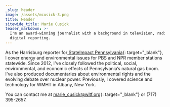 ```yaml
---
_slug: header
image: /assets/mcusick-3.png
title: Header
sitewide_title: Marie Cusick
teaser_markdown: >-
  I'm an award-winning journalist with a background in television, radio, and
  digital reporting.
---
```


As the Harrisburg reporter for[ StateImpact Pennsylvania](https://stateimpact.npr.org/pennsylvania/author/mariecusick/){: target="_blank"}, I cover energy and environmental issues for PBS and NPR member stations statewide. Since 2012, I've closely followed the political, social, environmental, and economic effects of Pennsylvania’s natural gas boom. I've also produced documentaries about environmental rights and the evolving debate over nuclear power. Previously, I covered science and technology for WMHT in Albany, New York.

You can contact me at [marie\_cusick@witf.org](mailto:marie_cusick@witf.org){: target="_blank"} or (717) 395-2657.
